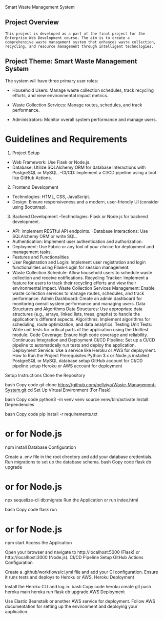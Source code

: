 Smart Waste Management System
## Project Overview
    This project is developed as a part of the final project for the Enterprise Web Development course. The aim is to create a comprehensive waste management system that enhances waste collection, recycling, and resource management through intelligent technologies.

## Project Theme: Smart Waste Management System

The system will have three primary user roles:

- Household Users: Manage waste collection schedules, track recycling efforts, and view environmental impact metrics.

- Waste Collection Services: Manage routes, schedules, and track performance.

- Administrators: Monitor overall system performance and manage users.

# Guidelines and Requirements
1. Project Setup
- Web Framework: Use Flask or Node.js.
- Database: Utilize SQLAlchemy ORM for database interactions with PostgreSQL or MySQL.
 -CI/CD: Implement a CI/CD pipeline using a tool like GitHub Actions.
2. Frontend Development
- Technologies: HTML, CSS, JavaScript.
- Design: Ensure responsiveness and a modern, user-friendly UI (consider using Bootstrap).
3. Backend Development
-Technologies: Flask or Node.js for backend development.
- API: Implement RESTful API endpoints.
-Database Interactions: Use SQLAlchemy ORM or write SQL.
- Authentication: Implement user authentication and authorization.
- Deployment: Use Fabric or any tool of your choice for deployment and management tasks.
- Features and Functionalities
- User Registration and Login: Implement user registration and login functionalities using Flask-Login for session management.
- Waste Collection Schedule: Allow household users to schedule waste collection and receive notifications.
Recycling  Tracker: Implement a feature for users to track their recycling efforts and view their environmental impact.
Waste Collection Services Management: Enable waste collection services to manage routes, schedules, and track performance.
Admin Dashboard: Create an admin dashboard for monitoring overall system performance and managing users.
Data Structures and Algorithms
Data Structures: Use appropriate data structures (e.g., arrays, linked lists, trees, graphs) to handle the application's different aspects.
Algorithms: Implement algorithms for scheduling, route optimization, and data analytics.
Testing
Unit Tests: Write unit tests for critical parts of the application using the Unittest module.
Code Coverage: Ensure high code coverage and reliability.
Continuous Integration and Deployment
CI/CD Pipeline: Set up a CI/CD pipeline to automatically run tests and deploy the application.
Deployment Service: Use a service like Heroku or AWS for deployment.
How to Run the Project
Prerequisites
Python 3.x or Node.js installed
PostgreSQL or MySQL database setup
GitHub account for CI/CD pipeline setup
Heroku or AWS account for deployment



Setup Instructions
Clone the Repository

bash
Copy code
git clone https://github.com/nellyiya/Waste-Management-System.git
cd <repository-name>
Set Up Virtual Environment (For Flask)

bash
Copy code
python3 -m venv venv
source venv/bin/activate
Install Dependencies

bash
Copy code
pip install -r requirements.txt
# or for Node.js
npm install
Database Configuration

Create a .env file in the root directory and add your database credentials.
Run migrations to set up the database schema.
bash
Copy code
flask db upgrade
# or for Node.js
npx sequelize-cli db:migrate
Run the Application
or
run index.html

bash
Copy code
flask run
# or for Node.js
npm start
Access the Application

Open your browser and navigate to http://localhost:5000 (Flask) or http://localhost:3000 (Node.js).
CI/CD Pipeline Setup
GitHub Actions Configuration

Create a .github/workflows/ci.yml file and add your CI configuration.
Ensure it runs tests and deploys to Heroku or AWS.
Heroku Deployment

Install the Heroku CLI and log in.
bash
Copy code
heroku create
git push heroku main
heroku run flask db upgrade
AWS Deployment

Use Elastic Beanstalk or another AWS service for deployment.
Follow AWS documentation for setting up the environment and deploying your application.
